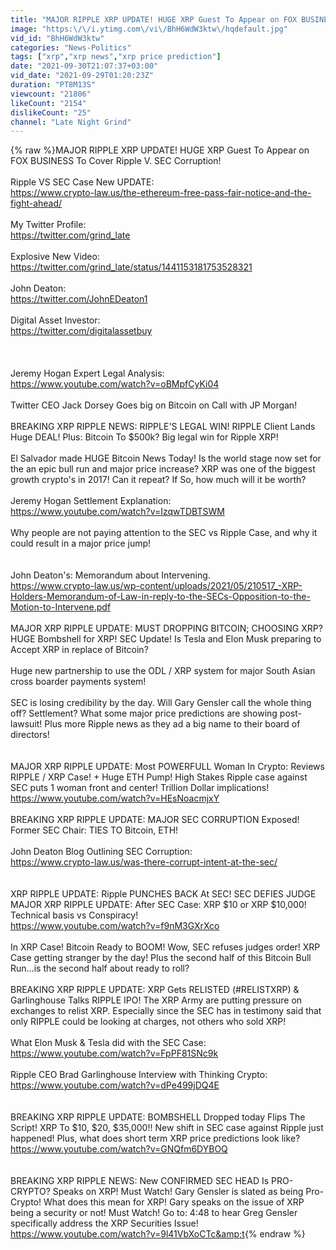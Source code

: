 ```yaml
---
title: "MAJOR RIPPLE XRP UPDATE! HUGE XRP Guest To Appear on FOX BUSINESS To Cover Ripple V. SEC Corruption!"
image: "https:\/\/i.ytimg.com\/vi\/BhH6WdW3ktw\/hqdefault.jpg"
vid_id: "BhH6WdW3ktw"
categories: "News-Politics"
tags: ["xrp","xrp news","xrp price prediction"]
date: "2021-09-30T21:07:37+03:00"
vid_date: "2021-09-29T01:20:23Z"
duration: "PT8M13S"
viewcount: "21806"
likeCount: "2154"
dislikeCount: "25"
channel: "Late Night Grind"
---
```

{% raw %}MAJOR RIPPLE XRP UPDATE! HUGE XRP Guest To Appear on FOX BUSINESS To Cover Ripple V. SEC Corruption!<br /><br />Ripple VS SEC Case New UPDATE:<br /><a rel="nofollow" target="blank" href="https://www.crypto-law.us/the-ethereum-free-pass-fair-notice-and-the-fight-ahead/">https://www.crypto-law.us/the-ethereum-free-pass-fair-notice-and-the-fight-ahead/</a><br /><br />My Twitter Profile:<br /><a rel="nofollow" target="blank" href="https://twitter.com/grind_late">https://twitter.com/grind_late</a><br /><br />Explosive New Video:<br /><a rel="nofollow" target="blank" href="https://twitter.com/grind_late/status/1441153181753528321">https://twitter.com/grind_late/status/1441153181753528321</a><br /><br />John Deaton:<br /><a rel="nofollow" target="blank" href="https://twitter.com/JohnEDeaton1">https://twitter.com/JohnEDeaton1</a><br /><br />Digital Asset Investor:<br /><a rel="nofollow" target="blank" href="https://twitter.com/digitalassetbuy">https://twitter.com/digitalassetbuy</a><br /><br /><br /><br />Jeremy Hogan Expert Legal Analysis:<br /><a rel="nofollow" target="blank" href="https://www.youtube.com/watch?v=oBMpfCyKi04">https://www.youtube.com/watch?v=oBMpfCyKi04</a><br /><br />Twitter CEO Jack Dorsey Goes big on Bitcoin on Call with JP Morgan!<br /><br />BREAKING XRP RIPPLE NEWS: RIPPLE'S LEGAL WIN! RIPPLE Client Lands Huge DEAL! Plus: Bitcoin To $500k? Big legal win for Ripple XRP!<br /><br />El Salvador made HUGE Bitcoin News Today! Is the world stage now set for the an epic bull run and major price increase?  XRP was one of the biggest growth crypto's in 2017! Can it repeat?  If So, how much will it be worth?<br /><br />Jeremy Hogan Settlement Explanation:<br /><a rel="nofollow" target="blank" href="https://www.youtube.com/watch?v=IzqwTDBTSWM">https://www.youtube.com/watch?v=IzqwTDBTSWM</a><br /><br />Why people are not paying attention to the SEC vs Ripple Case, and why it could result in a major price jump!<br /><br /><br />John Deaton's: Memorandum about Intervening.<br /><a rel="nofollow" target="blank" href="https://www.crypto-law.us/wp-content/uploads/2021/05/210517_-XRP-Holders-Memorandum-of-Law-in-reply-to-the-SECs-Opposition-to-the-Motion-to-Intervene.pdf">https://www.crypto-law.us/wp-content/uploads/2021/05/210517_-XRP-Holders-Memorandum-of-Law-in-reply-to-the-SECs-Opposition-to-the-Motion-to-Intervene.pdf</a><br /><br />MAJOR XRP RIPPLE UPDATE: MUST DROPPING BITCOIN; CHOOSING XRP? HUGE Bombshell for XRP! SEC Update!  Is Tesla and Elon Musk preparing to Accept XRP in replace of Bitcoin?<br /><br />Huge new partnership to use the ODL / XRP system for major South Asian cross boarder payments system!<br /><br /> SEC is losing credibility by the day.  Will Gary Gensler call the whole thing off?  Settlement? What some major price predictions are showing post-lawsuit!  Plus more Ripple news as they ad a big name to their board of directors!<br /><br /><br />MAJOR XRP RIPPLE UPDATE: Most POWERFULL Woman In Crypto: Reviews RIPPLE / XRP Case! + Huge ETH Pump!  High Stakes Ripple case against SEC puts 1 woman front and center! Trillion Dollar implications!<br /><a rel="nofollow" target="blank" href="https://www.youtube.com/watch?v=HEsNoacmjxY">https://www.youtube.com/watch?v=HEsNoacmjxY</a><br /><br />BREAKING XRP RIPPLE UPDATE: MAJOR SEC CORRUPTION Exposed! Former SEC Chair: TIES TO Bitcoin, ETH!<br /><br />John Deaton Blog Outlining SEC Corruption:<br /><a rel="nofollow" target="blank" href="https://www.crypto-law.us/was-there-corrupt-intent-at-the-sec/">https://www.crypto-law.us/was-there-corrupt-intent-at-the-sec/</a><br /><br /><br />XRP RIPPLE UPDATE: Ripple PUNCHES BACK At SEC! SEC DEFIES JUDGE MAJOR XRP RIPPLE UPDATE: After SEC Case: XRP $10 or XRP $10,000! Technical basis vs Conspiracy!<br /><a rel="nofollow" target="blank" href="https://www.youtube.com/watch?v=f9nM3GXrXco">https://www.youtube.com/watch?v=f9nM3GXrXco</a><br /><br />In XRP Case! Bitcoin Ready to BOOM! Wow, SEC refuses judges order! XRP Case getting stranger by the day!  Plus the second half of this Bitcoin Bull Run...is the second half about ready to roll?<br /><br />BREAKING XRP RIPPLE UPDATE: XRP Gets RELISTED (#RELISTXRP) &amp; Garlinghouse Talks RIPPLE IPO!  The XRP Army are putting pressure on exchanges to relist XRP. Especially since the SEC has in testimony said that only RIPPLE could be looking at charges, not others who sold XRP!<br /><br />What Elon Musk &amp; Tesla did with the SEC Case:<br /><a rel="nofollow" target="blank" href="https://www.youtube.com/watch?v=FpPF81SNc9k">https://www.youtube.com/watch?v=FpPF81SNc9k</a><br /><br />Ripple CEO Brad Garlinghouse Interview with Thinking Crypto:<br /><a rel="nofollow" target="blank" href="https://www.youtube.com/watch?v=dPe499jDQ4E">https://www.youtube.com/watch?v=dPe499jDQ4E</a><br /><br /><br />BREAKING XRP RIPPLE UPDATE: BOMBSHELL Dropped today Flips The Script! XRP To $10, $20, $35,000!! New shift in SEC case against Ripple just happened! Plus, what does short term XRP price predictions look like?<br /><a rel="nofollow" target="blank" href="https://www.youtube.com/watch?v=GNQfm6DYBOQ">https://www.youtube.com/watch?v=GNQfm6DYBOQ</a><br /><br /><br />BREAKING XRP RIPPLE NEWS: New CONFIRMED SEC HEAD Is PRO-CRYPTO? Speaks on XRP! Must Watch! Gary Gensler is slated as being Pro-Crypto! What does this mean for XRP! Gary speaks on the issue of XRP being a security or not! Must Watch! Go to: 4:48 to hear Greg Gensler specifically address the XRP Securities Issue!<br /><a rel="nofollow" target="blank" href="https://www.youtube.com/watch?v=9l41VbXoCTc&amp;t">https://www.youtube.com/watch?v=9l41VbXoCTc&amp;t</a>{% endraw %}

